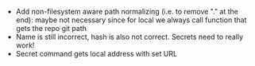 * Add non-filesystem aware path normalizing (i.e. to remove "." at the end): maybe not necessary since for local we always call function that gets the repo git path
* Name is still incorrect, hash is also not correct. Secrets need to really work!
* Secret command gets local address with set URL